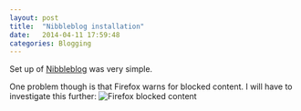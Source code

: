 ```yaml
---
layout: post
title:  "Nibbleblog installation"
date:   2014-04-11 17:59:48
categories: Blogging
---
```

Set up of [Nibbleblog] was very simple.

One problem though is that Firefox warns for blocked content. I will have to investigate this further:
![Firefox blocked content][blocked-content]


[Nibbleblog]:  http://www.nibbleblog.com
[blocked-content]: {{site.baseurl}}/resources/blocked-content_0_o.png
